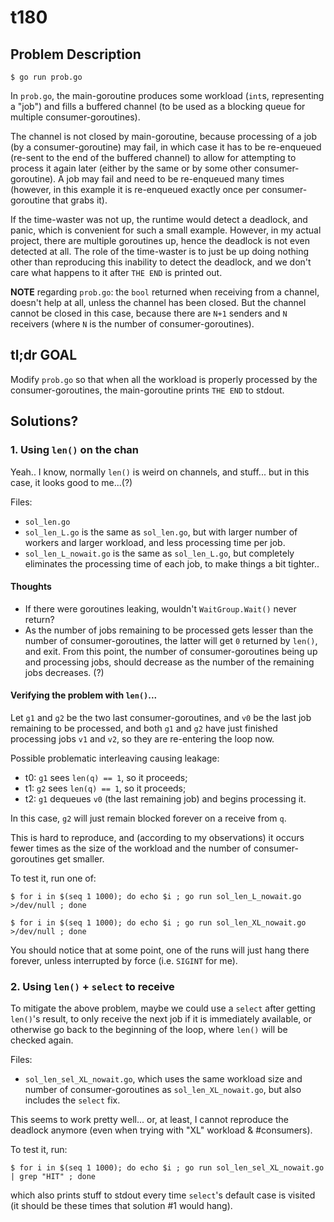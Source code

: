 # t180


## Problem Description

```text
$ go run prob.go
```

In `prob.go`, the main-goroutine produces some workload (`int`s,
representing a "job") and fills a buffered channel (to be used as a
blocking queue for multiple consumer-goroutines).

The channel is not closed by main-goroutine, because processing of a
job (by a consumer-goroutine) may fail, in which case it has to be
re-enqueued (re-sent to the end of the buffered channel) to allow for
attempting to process it again later (either by the same or by some
other consumer-goroutine).
A job may fail and need to be re-enqueued many times (however, in this
example it is re-enqueued exactly once per consumer-goroutine that
grabs it).

If the time-waster was not up, the runtime would detect a deadlock, and
panic, which is convenient for such a small example.
However, in my actual project, there are multiple goroutines up, hence
the deadlock is not even detected at all.
The role of the time-waster is to just be up doing nothing other than
reproducing this inability to detect the deadlock, and we don't care
what happens to it after `THE END` is printed out.

**NOTE** regarding `prob.go`: the `bool` returned when receiving from
a channel, doesn't help at all, unless the channel has been closed.
But the channel cannot be closed in this case, because there are `N+1`
senders and `N` receivers (where `N` is the number of
consumer-goroutines).


## tl;dr GOAL

Modify `prob.go` so that when all the workload is properly processed by
the consumer-goroutines, the main-goroutine prints `THE END` to stdout.


## Solutions?

### 1. Using `len()` on the chan

Yeah.. I know, normally `len()` is weird on channels, and stuff...
but in this case, it looks good to me...(?)

Files:
- `sol_len.go`
- `sol_len_L.go` is the same as `sol_len.go`, but with larger number of
workers and larger workload, and less processing time per job.
- `sol_len_L_nowait.go` is the same as `sol_len_L.go`, but completely
eliminates the processing time of each job, to make things a bit
tighter..

#### Thoughts

- If there were goroutines leaking, wouldn't `WaitGroup.Wait()`
never return?
- As the number of jobs remaining to be processed gets lesser than
the number of consumer-goroutines, the latter will get `0` returned
by `len()`, and exit.
From this point, the number of consumer-goroutines being up and
processing jobs, should decrease as the number of the remaining
jobs decreases. (?)

#### Verifying the problem with `len()`...

Let `g1` and `g2` be the two last consumer-goroutines, and `v0` be the
last job remaining to be processed, and both `g1` and `g2` have just
finished processing jobs `v1` and `v2`, so they are re-entering the
loop now.

Possible problematic interleaving causing leakage:
- t0: `g1` sees `len(q) == 1`, so it proceeds;
- t1: `g2` sees `len(q) == 1`, so it proceeds;
- t2: `g1` dequeues `v0` (the last remaining job) and begins processing it.

In this case, `g2` will just remain blocked forever on a receive from
`q`.

This is hard to reproduce, and (according to my observations) it occurs
fewer times as the size of the workload and the number of
consumer-goroutines get smaller.

To test it, run one of:
```text
$ for i in $(seq 1 1000); do echo $i ; go run sol_len_L_nowait.go >/dev/null ; done
```

```text
$ for i in $(seq 1 1000); do echo $i ; go run sol_len_XL_nowait.go >/dev/null ; done
```
You should notice that at some point, one of the runs will just hang
there forever, unless interrupted by force (i.e. `SIGINT` for me).

### 2. Using `len()` + `select` to receive

To mitigate the above problem, maybe we could use a `select` after
getting `len()`'s result, to only receive the next job if it is
immediately available, or otherwise go back to the beginning of the
loop, where `len()` will be checked again.

Files:
- `sol_len_sel_XL_nowait.go`, which uses the same workload size and
number of consumer-goroutines as `sol_len_XL_nowait.go`, but also
includes the `select` fix.

This seems to work pretty well... or, at least, I cannot reproduce the
deadlock anymore (even when trying with "XL" workload & #consumers).

To test it, run:
```text
$ for i in $(seq 1 1000); do echo $i ; go run sol_len_sel_XL_nowait.go | grep "HIT" ; done
```
which also prints stuff to stdout every time `select`'s default case is
visited (it should be these times that solution #1 would hang).
